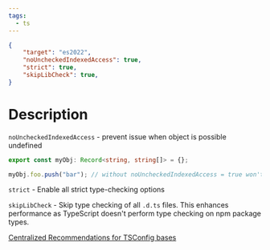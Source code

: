 ```yaml
---
tags:
  - ts
---
```

```json
{
	"target": "es2022",
	"noUncheckedIndexedAccess": true,
	"strict": true,
	"skipLibCheck": true,
}
```

# Description
`noUncheckedIndexedAccess` - prevent issue when object is possible undefined
```typescript
export const myObj: Record<string, string[]> = {};

myObj.foo.push("bar"); // without noUncheckedIndexedAccess = true won't be an error 
```

`strict` -  Enable all strict type-checking options

`skipLibCheck` - Skip type checking of all `.d.ts` files. This enhances performance as TypeScript doesn't perform type checking on npm package types.

[Centralized Recommendations for TSConfig bases](https://github.com/tsconfig/bases)
